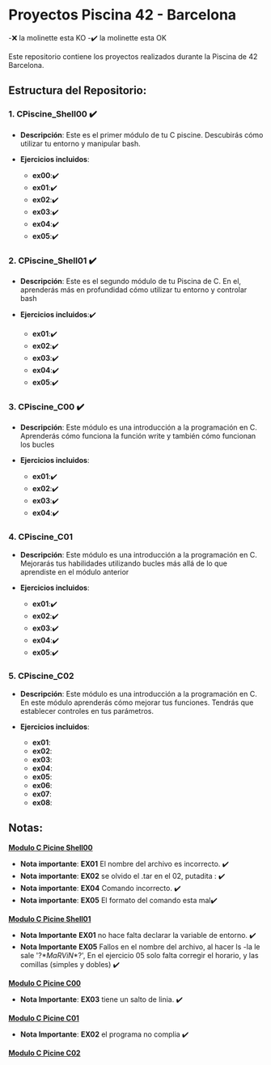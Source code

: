 # Proyectos Piscina 42 - Barcelona
   
   -❌ la molinette esta KO
   -✔️ la molinette esta OK

Este repositorio contiene los proyectos realizados durante la Piscina de 42 Barcelona.

## Estructura del Repositorio:

### 1. CPiscine_Shell00 ✔️

   - **Descripción**: Este es el primer módulo de tu C piscine. Descubirás cómo utilizar tu entorno y manipular bash.
     
   - **Ejercicios incluidos**:

     - **ex00**:✔️
     - **ex01**:✔️
     - **ex02**:✔️
     - **ex03**:✔️
     - **ex04**:✔️
     - **ex05**:✔️
       
### 2. CPiscine_Shell01 ✔️

   - **Descripción**: Este es el segundo módulo de tu Piscina de C. En el, aprenderás más en profundidad cómo utilizar tu entorno y controlar bash

   - **Ejercicios incluidos**:✔️

      - **ex01**:✔️
      - **ex02**:✔️
      - **ex03**:✔️
      - **ex04**:✔️
      - **ex05**:✔️

### 3. CPiscine_C00 ✔️

   - **Descripción**: Este módulo es una introducción a la programación en C. Aprenderás cómo funciona la función write y también cómo funcionan los bucles
     
   - **Ejercicios incluidos**:
      - **ex01**:✔️
      - **ex02**:✔️
      - **ex03**:✔️
      - **ex04**:✔️

### 4. CPiscine_C01
   
   - **Descripción**: Este módulo es una introducción a la programación en C. Mejorarás tus habilidades utilizando bucles más allá de lo que aprendiste en el módulo anterior

   - **Ejercicios incluidos**:

      - **ex01**:✔️
      - **ex02**:✔️
      - **ex03**:✔️
      - **ex04**:✔️
      - **ex05**:✔️

### 5. CPiscine_C02
   - **Descripción**: Este módulo es una introducción a la programación en C. En este módulo aprenderás cómo mejorar tus funciones. Tendrás que establecer controles en tus parámetros.

   - **Ejercicios incluidos**:

      - **ex01**:
      - **ex02**:
      - **ex03**:
      - **ex04**:
      - **ex05**:
      - **ex06**:
      - **ex07**:
      - **ex08**:
## Notas:
[**Modulo C Picine Shell00**](https://cdn.intra.42.fr/pdf/pdf/132327/es.subject.pdf)

   - **Nota importante**: **EX01** El nombre del archivo es incorrecto. ✔️
   - **Nota importante**: **EX02** se olvido el .tar en el 02, putadita : ✔️
   - **Nota importante**: **EX04** Comando incorrecto. ✔️
   - **Nota importante**: **EX05** El formato del comando esta mal✔️

[**Modulo C Picine Shell01**](https://cdn.intra.42.fr/pdf/pdf/144120/es.subject.pdf)

   - **Nota Importante** **EX01** no hace falta declarar la variable de entorno. ✔️
   - **Nota Importante** **EX05** Fallos en el nombre del archivo, al hacer ls -la le sale '\?$*MaRViN*$?\', En el ejercicio 05 solo falta corregir el horario, y las comillas (simples y dobles) ✔️

[**Modulo C Picine C00**](https://cdn.intra.42.fr/pdf/pdf/119579/es.subject.pdf)

   - **Nota Importante**: **EX03** tiene un salto de linia. ✔️

[**Modulo C Picine C01**](https://cdn.intra.42.fr/pdf/pdf/119629/es.subject.pdf)

   - **Nota Importante**: **EX02** el programa no complia ✔️

[**Modulo C Picine C02**](https://cdn.intra.42.fr/pdf/pdf/144111/es.subject.pdf)

